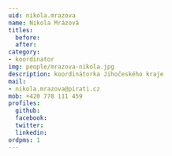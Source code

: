 ```yaml
---
uid: nikola.mrazova
name: Nikola Mrázová
titles:
  before: 
  after:
category:
- koordinator
img: people/mrazova-nikola.jpg
description: koordinátorka Jihočeského kraje 
mail:
- nikola.mrazova@pirati.cz
mob: +420 778 111 459
profiles:
  github:
  facebook:				
  twitter:
  linkedin:
ordpms: 1 
---
```



